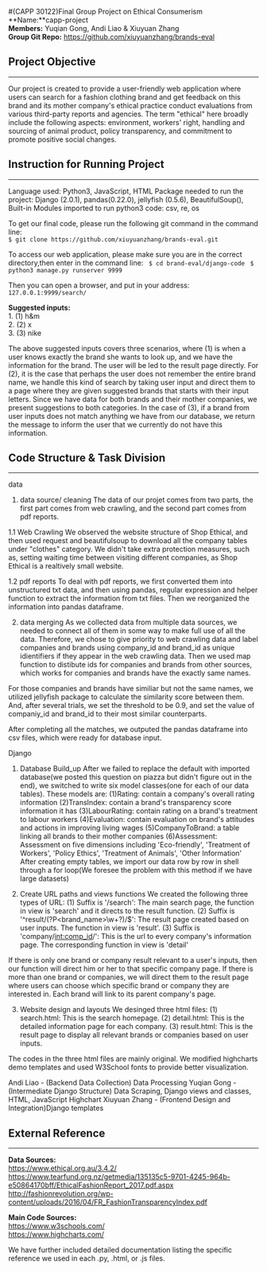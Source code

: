 #(CAPP 30122)Final Group Project on Ethical Consumerism
**Name:**capp-project  
**Members:** Yuqian Gong, Andi Liao & Xiuyuan Zhang  
**Group Git Repo:** https://github.com/xiuyuanzhang/brands-eval

## Project Objective 
----------------------------------------------
Our project is created to provide a user-friendly web application where users can search for a fashion clothing brand and get feedback on this brand and its mother company's ethical practice conduct evaluations from various third-party reports and agencies. The term "ethical" here broadly include the following aspects: environment, workers' right, handling and sourcing of animal product, policy transparency, and commitment to promote positive social changes.

## Instruction for Running Project
----------------------------------------------
Language used: Python3, JavaScript, HTML
Package needed to run the project: Django (2.0.1), pandas(0.22.0), jellyfish (0.5.6), BeautifulSoup(), 
Built-in Modules imported to run python3 code: csv, re, os 

To get our final code, please run the following git command in the command line:  
`$ git clone https://github.com/xiuyuanzhang/brands-eval.git`  


To access our web application, please make sure you are in the correct directory,then enter in the command line:
` $ cd brand-eval/django-code`
` $ python3 manage.py runserver 9999`  

Then you can open a browser, and put in your address: `127.0.0.1:9999/search/`

**Suggested inputs:**  
	1. (1) h&m  
	2. (2) x  
	3. (3) nike   

The above suggested inputs covers three scenarios, where (1) is when a user knows exactly the brand she wants to look up, and we have the information for the brand. The user will be led to the result page directly. For (2), it is the case that perhaps the user does not remember the entire brand name, we handle this kind of search by taking user input and direct them to a page where they are given suggested brands that starts with their input letters. Since we have data for both brands and their mother companies, we present suggestions to both categories. In the case of (3), if a brand from user inputs does not match anything we have from our database, we return the message to inform the user that we currently do not have this information.

## Code Structure & Task Division
-----------------------------------------------
data 
1. data source/ cleaning
The data of our projet comes from two parts, the first part comes from web crawling, and the second part comes from pdf reports.

1.1 Web Crawling
We observed the website structure of Shop Ethical, and then used request and beautifulsoup to download all the company tables under "clothes" category.
We didn't take extra protection measures, such as, setting waiting time between visiting different companies, as Shop Ethical is a realtively small website.

1.2 pdf reports
To deal with pdf reports, we first converted them into unstructured txt data, and then using pandas, regular expression and helper function to extract the 
information from txt files. Then we reorganized the information into pandas dataframe.

2. data merging
As we collected data from multiple data sources, we needed to connect all of them in some way to make full use of all the data. Therefore, we chose to give
priority to web crawling data and label companies and brands using company_id and brand_id as unique idientifiers if they appear in the web crawling data.
Then we used map function to distibute ids for companies and brands from other sources, which works for companies and brands have the exactly same names.

For those companies and brands have similiar but not the same names, we utilized jellyfish package to calculate the similarity score between them. And, after several trials, we set the threshold to be 0.9, and set the value of companiy_id and brand_id to their most similar counterparts.

After completing all the matches, we outputed the pandas dataframe into csv files, which were ready for database input.


Django

1. Database Build_up
After we failed to replace the default with imported database(we posted this question on piazza but didn't figure out in the end), we switched to write six model classes(one for each of our data tables). 
These models are:
     (1)Rating: contain a company's overall rating information
     (2)TransIndex: contain a brand's transparency score information it has 
     (3)LabourRating: contain rating on a brand's treatment to labour workers 
     (4)Evaluation: contain evaluation on brand's attitudes and actions in improving living wages
     (5)CompanyToBrand: a table linking all brands to their mother companies
     (6)Assessment: Assessment on five dimensions including 'Eco-friendly', 'Treatment of Workers', 'Policy Ethics', 'Treatment of Animals', 'Other Information'
After creating empty tables, we import our data row by row in shell through a for loop(We foresee the problem with this method if we have large datasets)

2. Create URL paths and views functions
We created the following three types of URL:
    (1) Suffix is '/search': The main search page, the function in view is 'search' and it directs to the result function. 
    (2) Suffix is '^result/(?P<brand_name>\w+?)/$': The result page created based on user inputs. The function in view is 'result'. 
    (3) Suffix is 'company/<int:comp_id>/': This is the url to every company's information page. The corresponding function in view is 'detail'

If there is only one brand or company result relevant to a user's inputs, then our function will direct him or her to that specific company page. If there is more than one brand or companies, we will direct them to the result page where users can choose which specific brand or company they are interested in. Each brand will link to its parent company's page.

3. Website design and layouts 
We desinged three html files:
(1) search.html: This is the search homepage. 
(2) detail.html: This is the detailed information page for each company. 
(3) result.html: This is the result page to display all relevant brands or companies based on user inputs.

The codes in the three html files are mainly original. We modified highcharts demo templates and used W3School fonts to provide better visualization. 


Andi Liao - (Backend Data Collection) Data Processing
Yuqian Gong - (Intermediate Django Structure) Data Scraping, Django views and classes, HTML, JavaScript Highchart
Xiuyuan Zhang - (Frontend Design and Integration)Django templates

## External Reference
-----------------------------------------------
**Data Sources:**  
https://www.ethical.org.au/3.4.2/  
https://www.tearfund.org.nz/getmedia/135135c5-9701-4245-964b-e50864170bff/EthicalFashionReport_2017.pdf.aspx  
http://fashionrevolution.org/wp-content/uploads/2016/04/FR_FashionTransparencyIndex.pdf  
 
**Main Code Sources:**  
https://www.w3schools.com/  
https://www.highcharts.com/

We have further included detailed documentation listing the specific reference we used in each .py, .html, or .js files. 
